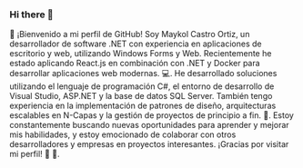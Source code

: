 ### Hi there 👋

🖖 ¡Bienvenido a mi perfil de GitHub! Soy Maykol Castro Ortiz, un desarrollador de software .NET con experiencia en aplicaciones de escritorio y web, utilizando Windows Forms y Web. Recientemente he estado aplicando React.js en combinación con .NET y Docker para desarrollar aplicaciones web modernas. 💻. He desarrollado soluciones utilizando el lenguaje de programación C#, el entorno de desarrollo de Visual Studio, ASP.NET y la base de datos SQL Server. También tengo experiencia en la implementación de patrones de diseño, arquitecturas escalables en N-Capas y la gestión de proyectos de principio a fin. 🚀. Estoy constantemente buscando nuevas oportunidades para aprender y mejorar mis habilidades, y estoy emocionado de colaborar con otros desarrolladores y empresas en proyectos interesantes. ¡Gracias por visitar mi perfil! 🙏 🤝.
